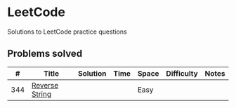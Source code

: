 # LeetCode
Solutions to LeetCode practice questions

## Problems solved
| # | Title | Solution | Time | Space | Difficulty | Notes |
| - | ----- | -------- | ---- | ----- | ---------- | ----- |
| 344 | [Reverse String](https://leetcode.com/problems/reverse-string/description/) | | | Easy | |
